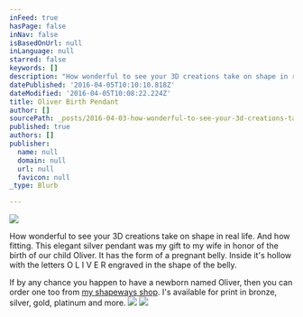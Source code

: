 ```yaml
---
inFeed: true
hasPage: false
inNav: false
isBasedOnUrl: null
inLanguage: null
starred: false
keywords: []
description: "How wonderful to see your 3D creations take on shape in real life. And how fitting. This elegant silver pendant was my gift to my wife in honor of the birth of our child Oliver. It has the form of a pregnant belly. Inside it's hollow with the letters O L I V E R engraved in the shape of the belly."
datePublished: '2016-04-05T10:10:10.818Z'
dateModified: '2016-04-05T10:08:22.224Z'
title: Oliver Birth Pendant
author: []
sourcePath: _posts/2016-04-03-how-wonderful-to-see-your-3d-creations-take-on-shape-in-real.md
published: true
authors: []
publisher:
  name: null
  domain: null
  url: null
  favicon: null
_type: Blurb

---
```

![](https://the-grid-user-content.s3-us-west-2.amazonaws.com/0f4a3a1a-4db9-4b12-8f90-e14219240a8a.jpg)

How wonderful to see your 3D creations take on shape in real life. And how fitting. This elegant silver pendant was my gift to my wife in honor of the birth of our child Oliver. It has the form of a pregnant belly. Inside it's hollow with the letters O L I V E R engraved in the shape of the belly.

If by any chance you happen to have a newborn named Oliver, then you can order one too from [my shapeways shop][0]. I's available for print in bronze, silver, gold, platinum and more.
![](https://the-grid-user-content.s3-us-west-2.amazonaws.com/2f85e083-ffa4-4a03-bcca-30bee4ccc085.jpg)
![](https://the-grid-user-content.s3-us-west-2.amazonaws.com/489ebd01-1eac-4f6e-9e53-64efb98aee7a.jpg)

[0]: https://www.shapeways.com/shops/cocoknight
